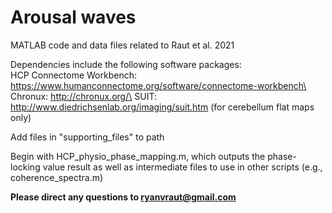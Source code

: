 # Arousal waves
MATLAB code and data files related to Raut et al. 2021

Dependencies include the following software packages:\
HCP Connectome Workbench: https://www.humanconnectome.org/software/connectome-workbench\
Chronux: http://chronux.org/\
SUIT: http://www.diedrichsenlab.org/imaging/suit.htm (for cerebellum flat maps only)

Add files in "supporting_files" to path

Begin with HCP_physio_phase_mapping.m, which outputs the phase-locking value result as well as intermediate files to use in other scripts (e.g., coherence_spectra.m)


**Please direct any questions to ryanvraut@gmail.com**
